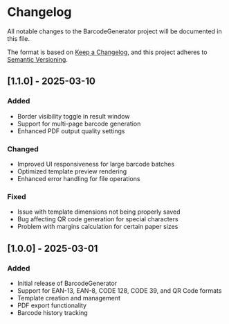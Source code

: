 # Changelog

All notable changes to the BarcodeGenerator project will be documented in this file.

The format is based on [Keep a Changelog](https://keepachangelog.com/en/1.0.0/),
and this project adheres to [Semantic Versioning](https://semver.org/spec/v2.0.0.html).

## [1.1.0] - 2025-03-10

### Added
- Border visibility toggle in result window
- Support for multi-page barcode generation
- Enhanced PDF output quality settings

### Changed
- Improved UI responsiveness for large barcode batches
- Optimized template preview rendering
- Enhanced error handling for file operations

### Fixed
- Issue with template dimensions not being properly saved
- Bug affecting QR code generation for special characters
- Problem with margins calculation for certain paper sizes

## [1.0.0] - 2025-03-01

### Added
- Initial release of BarcodeGenerator
- Support for EAN-13, EAN-8, CODE 128, CODE 39, and QR Code formats
- Template creation and management
- PDF export functionality
- Barcode history tracking
